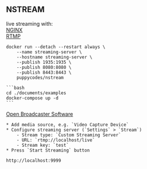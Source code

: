 ## NSTREAM

live streaming with: <br>
[NGINX](https://nginx.org/)  <br>
[RTMP](https://github.com/tiangolo/nginx-rtmp-docker)

    docker run --detach --restart always \
        --name streaming-server \
        --hostname streaming-server \
        --publish 1935:1935 \
        --publish 8080:8080 \
        --publish 8443:8443 \
        puppycodes/nstream

    ```bash
    cd ./documents/examples
    docker-compose up -d
    ```

[Open Broadcaster Software](https://obsproject.com/)

    * Add media source, e.g. `Video Capture Device`
    * Configure streaming server (`Settings` > `Stream`)
        - Stream type: `Custom Streaming Server`
        - URL: `rtmp://localhost/live`
        - Stream key: `test`
    * Press `Start Streaming` button

`http://localhost:9999`
